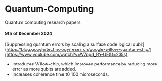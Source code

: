 # Quantum-Computing

Quantum computing research papers.


#### 9th of December 2024

[Suppressing quantum errors by scaling a 
surface code logical qubit](https://blog.google/technology/research/google-willow-quantum-chip/](https://www.youtube.com/watch?v=W7ppd_RY-UE&t=235s)
- Introduces Willow-chip, which improves performance by reducing more error as more qubits are added.
- Increases coherence time t0 100 microseconds.



